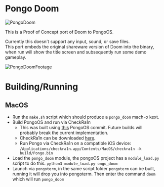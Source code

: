 # Pongo Doom

![PongoDoom](imgs/PongoDoomTitle.png)

This is a Proof of Concept port of Doom to PongoOS.

Currently this doesn't support any input, sound, or save files.  
This port embeds the original shareware version of Doom into the binary, when run will show the title screen and subsequently run some demo gameplay.

![PongoDoomFootage](imgs/footage.gif)

# Building/Running

## MacOS
- Run the `make.sh` script which should produce a `pongo_doom` mach-o kext.
- Build PongoOS  and run via CheckRa1n
    - This was built using [this](https://github.com/checkra1n/pongoOS/commit/a6e41dbd779b133d54f92c475ee4abbd415a3736) PongoOS commit. Future builds will probably break the current implementation.
    - CheckRa1n can be downloaded [here](https://checkra.in/).
    - Run Pongo via CheckRa1n on a compatible iOS device: `/Applications/checkra1n.app/Contents/MacOS/checkra1n -k build/Pongo.bin`
- Load the `pongo_doom` module, the pongoOS project has a `module_load.py` script to do this. `python3 module_load.py ongo_doom`
- Launch via `pongoterm`, in the same script folder `pongoterm` can be built, running it will drop you into pongoterm. Then enter the command `doom` which will run `pongo_doom`
